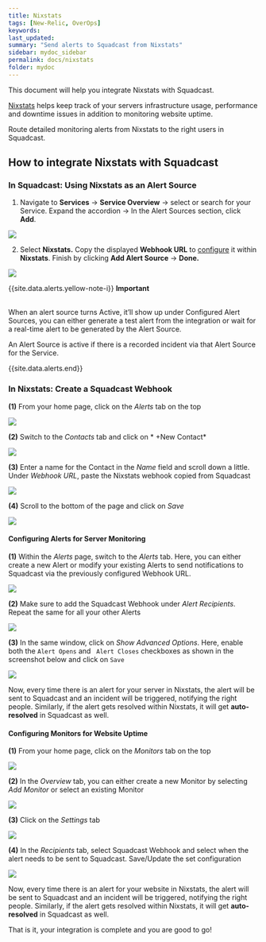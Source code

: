 ```yaml
---
title: Nixstats
tags: [New-Relic, OverOps]
keywords: 
last_updated: 
summary: "Send alerts to Squadcast from Nixstats"
sidebar: mydoc_sidebar
permalink: docs/nixstats
folder: mydoc
---
```


This document will help you integrate Nixstats with Squadcast.

[Nixstats](https://nixstats.com/) helps keep track of your servers infrastructure usage, performance and downtime issues in addition to monitoring website uptime.

Route detailed monitoring alerts from Nixstats to the right users in Squadcast.

## How to integrate Nixstats with Squadcast

### In Squadcast: Using Nixstats as an Alert Source

1. Navigate to **Services** -> **Service Overview** -> select or search for your Service. Expand the accordion -> In the Alert Sources section, click **Add**.

![](<../../.gitbook/assets/Alert_Sources.png>)

2. Select **Nixstats.** Copy the displayed **Webhook URL** to [configure](nixstats.md#in-nixstats-create-a-squadcast-webhook) it within **Nixstats**. Finish by clicking **Add Alert Source** -> **Done.**

![](<../../.gitbook/assets/Nixstats.png>)

{{site.data.alerts.yellow-note-i}}
<b>Important</b><br/><br/>
<p>When an alert source turns Active, it’ll show up under Configured Alert Sources, you can either generate a test alert from the integration or wait for a real-time alert to be generated by the Alert Source.</p>
<p>An Alert Source is active if there is a recorded incident via that Alert Source for the Service.</p>
{{site.data.alerts.end}}

### In Nixstats: Create a Squadcast Webhook

**(1)** From your home page, click on the *Alerts* tab on the top

![](images/nixstats_2.png)

**(2)** Switch to the *Contacts* tab and click on * +New Contact*

![](images/nixstats_3.png)

**(3)** Enter a name for the Contact in the *Name* field and scroll down a little. Under *Webhook URL*, paste the Nixstats webhook copied from Squadcast

![](images/nixstats_4.png)

**(4)** Scroll to the bottom of the page and click on *Save*

![](images/nixstats_5.png)

#### Configuring Alerts for Server Monitoring

**(1)** Within the *Alerts* page, switch to the *Alerts* tab. Here, you can either create a new Alert or modify your existing Alerts to send notifications to Squadcast via the previously configured Webhook URL.

![](images/nixstats_6.png)

**(2)** Make sure to add the Squadcast Webhook under *Alert Recipients*. Repeat the same for all your other Alerts

![](images/nixstats_7.png)

**(3)** In the same window, click on *Show Advanced Options*. Here, enable both the `Alert Opens` and ` Alert Closes` checkboxes as shown in the screenshot below and click on `Save`

![](images/nixstats_8.png)

Now, every time there is an alert for your server in Nixstats, the alert will be sent to Squadcast and an incident will be triggered, notifying the right people. Similarly, if the alert gets resolved within Nixstats, it will get **auto-resolved** in Squadcast as well.

#### Configuring Monitors for Website Uptime

**(1)** From your home page, click on the *Monitors* tab on the top

![](images/nixstats_9.png)

**(2)** In the *Overview* tab, you can either create a new Monitor by selecting *Add Monitor* or select an existing Monitor

![](images/nixstats_10.png)

**(3)** Click on the *Settings* tab

![](images/nixstats_11.png)

**(4)** In the *Recipients* tab, select Squadcast Webhook and select when the alert needs to be sent to Squadcast. Save/Update the set configuration

![](images/nixstats_12.png)

Now, every time there is an alert for your website in Nixstats, the alert will be sent to Squadcast and an incident will be triggered, notifying the right people. Similarly, if the alert gets resolved within Nixstats, it will get **auto-resolved** in Squadcast as well.

That is it, your integration is complete and you are good to go!